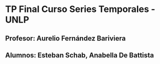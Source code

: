 # TP Final Curso Series Temporales - UNLP 

## Profesor: Aurelio Fernández Bariviera 

## Alumnos: Esteban Schab, Anabella De Battista
